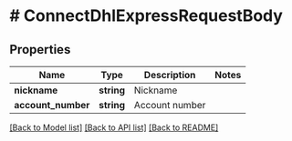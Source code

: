 # # ConnectDhlExpressRequestBody

## Properties

Name | Type | Description | Notes
------------ | ------------- | ------------- | -------------
**nickname** | **string** | Nickname | 
**account_number** | **string** | Account number | 

[[Back to Model list]](../../README.md#documentation-for-models) [[Back to API list]](../../README.md#documentation-for-api-endpoints) [[Back to README]](../../README.md)


